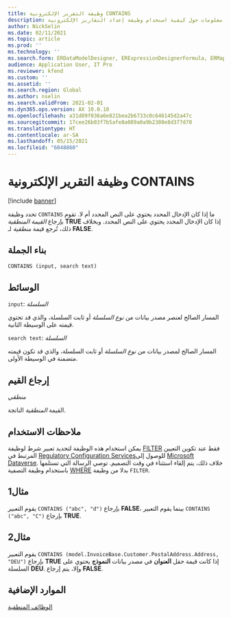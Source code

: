 ```yaml
---
title: وظيفة التقرير الإلكترونية CONTAINS
description: يوفر هذا الموضوع معلومات حول كيفية استخدام وظيفة إعداد التقارير الإلكترونية CONTAINS (ER).
author: NickSelin
ms.date: 02/11/2021
ms.topic: article
ms.prod: ''
ms.technology: ''
ms.search.form: ERDataModelDesigner, ERExpressionDesignerFormula, ERMappedFormatDesigner, ERModelMappingDesigner
audience: Application User, IT Pro
ms.reviewer: kfend
ms.custom: ''
ms.assetid: ''
ms.search.region: Global
ms.author: nselin
ms.search.validFrom: 2021-02-01
ms.dyn365.ops.version: AX 10.0.18
ms.openlocfilehash: a31d89f036a6e821bea2b6733c0c646145d2a47c
ms.sourcegitcommit: 17cee26b03f7b5afe8a089a0a9b2380e8d377d70
ms.translationtype: HT
ms.contentlocale: ar-SA
ms.lasthandoff: 05/15/2021
ms.locfileid: "6048860"
---
```

# <a name="contains-er-function"></a>وظيفة التقرير الإلكترونية CONTAINS

[!include [banner](../includes/banner.md)]

تحدد وظيفة `CONTAINS` ما إذا كان الإدخال المحدد يحتوي على النص المحدد أم لا. تقوم بإرجاع *القيمة المنطقية* **TRUE** إذا كان الإدخال المحدد يحتوي على النص المحدد. وبخلاف ذلك، تُرجع قيمة *منطقية* لـ **FALSE**.

## <a name="syntax"></a>بناء الجملة

```vb
CONTAINS (input, search text)
```

## <a name="arguments"></a>الوسائط

`input`: *السلسلة*

المسار الصالح لعنصر مصدر بيانات من *نوع السلسلة* أو ثابت السلسلة، والذي قد تحتوي قيمته على الوسيطة الثانية.

`search text`: *السلسلة*

المسار الصالح لمصدر بيانات من *نوع السلسلة* أو ثابت السلسلة، والذي قد تكون قيمته متضمنة في الوسيطة الأولى.

## <a name="return-values"></a>إرجاع القيم

*منطقي*

القيمة *المنطقية* الناتجة.

## <a name="usage-notes"></a>ملاحظات الاستخدام

يمكن استخدام هذه الوظيفة لتحديد تعبير شرط لوظيفة [FILTER](er-functions-list-filter.md) فقط عند تكوين التعيين المرتبط في [ Regulatory Configuration Services](../../../finance/localizations/rcs-globalization-feature.md)للوصول إلى [Microsoft Dataverse](/power-platform/admin/data-integrator). خلاف ذلك، يتم إلقاء استثناء في وقت التصميم. توصي الرسالة التي تستلمها باستخدام وظيفة التصفية [WHERE](er-functions-list-where.md) بدلا من وظيفة `FILTER`.

## <a name="example-1"></a>مثال1

يقوم التعبير `CONTAINS ("abc", "d")` بإرجاع **FALSE**، بينما يقوم التعبير `CONTAINS ("abc", "C")` بإرجاع **TRUE**.

## <a name="example-2"></a>مثال2

يقوم التعبير `CONTAINS (model.InvoiceBase.Customer.PostalAddress.Address, "DEU")` بإرجاع **TRUE** إذا كانت قيمة حقل **العنوان** في مصدر بيانات **النموذج** يحتوي على السلسلة **DEU**. وإلا، يتم إرجاع **FALSE**.

## <a name="additional-resources"></a>الموارد الإضافية

[الوظائف المنطقية](er-functions-category-logical.md)
